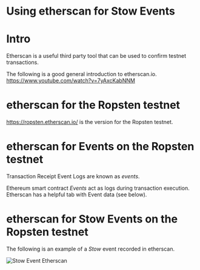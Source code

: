 # Using etherscan for Stow Events

# Intro

Etherscan is a useful third party tool that can be used to confirm testnet transactions.

The following is a good general introduction to etherscan.io.
https://www.youtube.com/watch?v=7yAxcKabNNM

# etherscan for the Ropsten testnet 

https://ropsten.etherscan.io/ is the version for the Ropsten testnet.

# etherscan for Events on the Ropsten testnet 

Transaction Receipt Event Logs are known as *events*.

Ethereum smart contract *Events* act as logs during transaction execution. Etherscan has a helpful tab with Event data (see below).

# etherscan for Stow Events  on the Ropsten testnet 

The following is an example of a *Stow* event recorded in etherscan.

![Stow Event Etherscan](./assets/linniaEventEtherscan.png)
